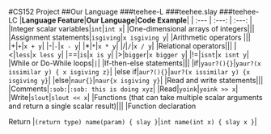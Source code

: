 #CS152 Project
##Our Language
###teehee-L
###teehee.slay
###teehee-LC
|**Language Feature**|**Our Language**|**Code Example**|
| :--- | :---: | :---: |
|Integer scalar variables|`int`|`int x`|
|One-dimensional arrays of integers|||
|Assignment statements|`isgiving`|`x isgiving y`|
|Arithmetic operators |||
|+|`+`|`x + y`|
|-|`-`|`x - y`|
|*|`*`|`x * y`|
|/|`/`|`x / y`|
|Relational operators|||
|<|`less`|`x less y`|
|==|`is`|`x is y`|
|>|`bigger`|`x bigger y`|
|!=|`isnt`|`x isnt y`|
|While or Do-While loops|``|``|
|If-then-else statements|||
|if|`yaur?(){}`|`yaur?(x issimilar y)
{ x isgiving z}`|
|else if|`aur?(){}`|`aur?(x issimilar y)
{x isgiving y}`|
|else|`naur{}`|`naur{x isgiving y}`|
|Read and write statements|||
|Comments|`:sob:`|`:sob: this is doing xyz`|
|Read|`yoink`|`yoink >> x`|
|Write|`slout`|`slout << x`|
|Functions (that can take multiple scalar arguments and return a single scalar result)|||
|Function declaration

Return
|`(return type) name(param) {
    slay
}`|`int name(int x) {
     slay x
}`|
